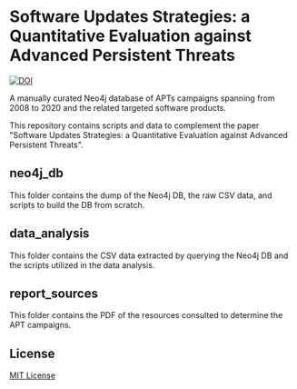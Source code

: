 # Software Updates Strategies: a Quantitative Evaluation against Advanced Persistent Threats
[![DOI](https://zenodo.org/badge/DOI/10.5281/zenodo.6514817.svg)](https://doi.org/10.5281/zenodo.6514817)


A manually curated Neo4j database of APTs campaigns spanning from 2008 to 2020 and the related targeted software products.

This repository contains scripts and data to complement the paper "Software Updates Strategies: a Quantitative Evaluation against Advanced Persistent Threats".

## neo4j_db
This folder contains the dump of the Neo4j DB, the raw CSV data, and scripts to build the DB from scratch.

## data_analysis
This folder contains the CSV data extracted by querying the Neo4j DB and the scripts utilized in the data analysis.

## report_sources
This folder contains the PDF of the resources consulted to determine the APT campaigns.

## License
[MIT License](./LICENSE.txt)

